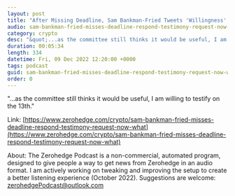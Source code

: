```yaml
---
layout: post
title: "After Missing Deadline, Sam Bankman-Fried Tweets 'Willingness' To Testify Next Week"
audio: sam-bankman-fried-misses-deadline-respond-testimony-request-now-what-0
category: crypto
desc: "&quot;...as the committee still thinks it would be useful, I am willing to testify on the 13th.&quot;"
duration: 00:05:34
length: 334
datetime: Fri, 09 Dec 2022 12:20:00 +0000
tags: podcast
guid: sam-bankman-fried-misses-deadline-respond-testimony-request-now-what-0
order: 0
---
```

&quot;...as the committee still thinks it would be useful, I am willing to testify on the 13th.&quot;

Link: [https://www.zerohedge.com/crypto/sam-bankman-fried-misses-deadline-respond-testimony-request-now-what](https://www.zerohedge.com/crypto/sam-bankman-fried-misses-deadline-respond-testimony-request-now-what)

About: The Zerohedge Podcast is a non-commercial, automated program, designed to give people a way to get news from Zerohedge in an audio format.  I am actively working on tweaking and improving the setup to create a better listening experience (October 2022).  Suggestions are welcome: [zerohedgePodcast@outlook.com](mailto:zerohedgePodcast@outlook.com)